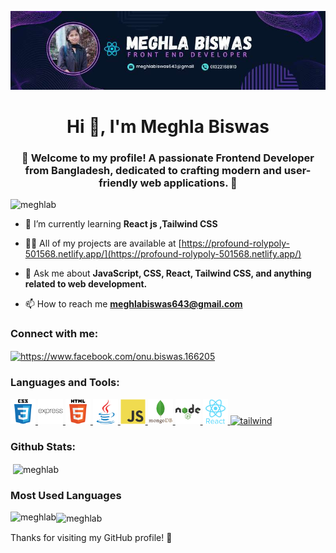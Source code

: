 ![Profile Banner](https://github.com/MeghlaB/MeghlaB/blob/main/githubBanner.jpg) 

<h1 align="center">Hi 👋, I'm Meghla Biswas</h1>
<h3 align="center">🌟 Welcome to my profile! A passionate Frontend Developer from Bangladesh, dedicated to crafting modern and user-friendly web applications. 🚀</h3>

<p align="left"> <img src="https://komarev.com/ghpvc/?username=meghlab&label=Profile%20views&color=0e75b6&style=flat" alt="meghlab" /> </p>

- 🌱 I’m currently learning **React js ,Tailwind CSS**

- 👨‍💻 All of my projects are available at [https://profound-rolypoly-501568.netlify.app/](https://profound-rolypoly-501568.netlify.app/)

- 💬 Ask me about **JavaScript, CSS, React, Tailwind CSS, and anything related to web development.**

- 📫 How to reach me **meghlabiswas643@gmail.com**

<h3 align="left">Connect with me:</h3>
<p align="left">
<a href="https://fb.com/https://www.facebook.com/onu.biswas.166205" target="blank"><img align="center" src="https://raw.githubusercontent.com/rahuldkjain/github-profile-readme-generator/master/src/images/icons/Social/facebook.svg" alt="https://www.facebook.com/onu.biswas.166205" height="30" width="40" /></a>
</p>

<h3 align="left">Languages and Tools:</h3>
<p align="left"> <a href="https://www.w3schools.com/css/" target="_blank" rel="noreferrer"> <img src="https://raw.githubusercontent.com/devicons/devicon/master/icons/css3/css3-original-wordmark.svg" alt="css3" width="40" height="40"/> </a> <a href="https://expressjs.com" target="_blank" rel="noreferrer"> <img src="https://raw.githubusercontent.com/devicons/devicon/master/icons/express/express-original-wordmark.svg" alt="express" width="40" height="40"/> </a> <a href="https://www.w3.org/html/" target="_blank" rel="noreferrer"> <img src="https://raw.githubusercontent.com/devicons/devicon/master/icons/html5/html5-original-wordmark.svg" alt="html5" width="40" height="40"/> </a> <a href="https://www.java.com" target="_blank" rel="noreferrer"> <img src="https://raw.githubusercontent.com/devicons/devicon/master/icons/java/java-original.svg" alt="java" width="40" height="40"/> </a> <a href="https://developer.mozilla.org/en-US/docs/Web/JavaScript" target="_blank" rel="noreferrer"> <img src="https://raw.githubusercontent.com/devicons/devicon/master/icons/javascript/javascript-original.svg" alt="javascript" width="40" height="40"/> </a> <a href="https://www.mongodb.com/" target="_blank" rel="noreferrer"> <img src="https://raw.githubusercontent.com/devicons/devicon/master/icons/mongodb/mongodb-original-wordmark.svg" alt="mongodb" width="40" height="40"/> </a> <a href="https://nodejs.org" target="_blank" rel="noreferrer"> <img src="https://raw.githubusercontent.com/devicons/devicon/master/icons/nodejs/nodejs-original-wordmark.svg" alt="nodejs" width="40" height="40"/> </a> <a href="https://reactjs.org/" target="_blank" rel="noreferrer"> <img src="https://raw.githubusercontent.com/devicons/devicon/master/icons/react/react-original-wordmark.svg" alt="react" width="40" height="40"/> </a> <a href="https://tailwindcss.com/" target="_blank" rel="noreferrer"> <img src="https://www.vectorlogo.zone/logos/tailwindcss/tailwindcss-icon.svg" alt="tailwind" width="40" height="40"/> </a> </p>


<h3 align="left">Github Stats:</h3>


<p>&nbsp;<img align="center" src="https://github-readme-stats.vercel.app/api?username=meghlab&show_icons=true&locale=en" alt="meghlab" /></p>


<h3 align="left">Most Used Languages</h3>
<p><img align="left" src="https://github-readme-stats.vercel.app/api/top-langs?username=meghlab&show_icons=true&locale=en&layout=compact" alt="meghlab" /></p>




<p><img align="center" src="https://github-readme-streak-stats.herokuapp.com/?user=meghlab&" alt="meghlab" /></p>



Thanks for visiting my GitHub profile! 🚀

